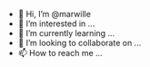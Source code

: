 - 👋 Hi, I’m @marwille
- 👀 I’m interested in ...
- 🌱 I’m currently learning ...
- 💞️ I’m looking to collaborate on ...
- 📫 How to reach me ...

<!---
marwille/marwille is a ✨ special ✨ repository because its `README.md` (this file) appears on your GitHub profile.
You can click the Preview link to take a look at your changes.
--->
